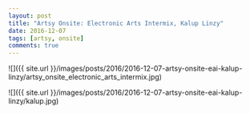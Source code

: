 ```yaml
---
layout: post
title: "Artsy Onsite: Electronic Arts Intermix, Kalup Linzy"
date: 2016-12-07
tags: [artsy, onsite]
comments: true
---
```

![]({{ site.url }}/images/posts/2016/2016-12-07-artsy-onsite-eai-kalup-linzy/artsy_onsite_electronic_arts_intermix.jpg)

![]({{ site.url }}/images/posts/2016/2016-12-07-artsy-onsite-eai-kalup-linzy/kalup.jpg)
